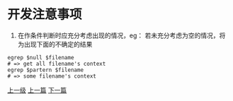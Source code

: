 # 开发注意事项
1. 在作条件判断时应充分考虑出现的情况，eg：
若未充分考虑为空的情况，将为出现下面的不确定的结果
```shell
egrep $null $filename  
# => get all filename's context
egrep $partern $filename
# => some filename's context
```






[上一级](base.md)
[上一篇](conv_string_to_char_pointer.md)
[下一篇](do_while_false.md)
